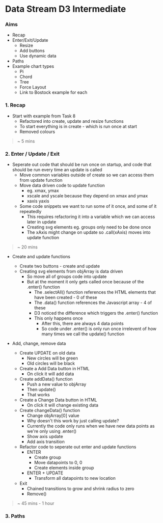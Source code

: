 # Data Stream D3 Intermediate

### Aims

* Recap
* Enter/Exit/Update
  * Resize
  * Add buttons
  * Use dynamic data
* Paths
* Example chart types
  * Pi 
  * Chord
  * Tree
  * Force Layout
  * Link to Bostock example for each

### 1. Recap

* Start with example from Task 8
  * Refactored into create, update and resize functions
  * To start everything is in create - which is run once at start
  * Removed colours

> ~ 5 mins

### 2. Enter / Update / Exit

* Seperate out code that should be run once on startup, and code that should be run every time an update is called
  * Move common variables outside of create so we can access them from update function
  * Move data driven code to update function
    * eg. xmax, ymax
    * xscale and yscale because they depend on xmax and ymax
    * xaxis yaxis
  * Some code snippets we want to run some of it once, and some of it repeatedly
    * This requires refactoring it into a variable which we can access later in update
    * Creating svg elements eg. groups only need to be done once
    * The xAxis might change on update so .call(xAxis) moves into update function

> ~ 20 mins

* Create and update functions
  * Create two buttons - create and update
  * Creating svg elements from objArray is data driven
    * So move all of groups code into update
    * But at the moment it only gets called once because of the .enter() function
      * The .selectAll() function references the HTML elements that have been created - 0 of these
      * The .data() function references the Javascript array - 4 of these
      * D3 noticed the difference which triggers the .enter() function
      * This only happens once
        * After this, there are always 4 data points
        * So code under .enter() is only run once irrelevent of how many times we call the update() function
      
* Add, change, remove data
  * Create UPDATE on old data
    * New circles will be green
    * Old circles will be black
  * Create a Add Data button in HTML
    * On click it will add data
  * Create addData() function
    * Push a new value to objArray
    * Then update()
    * That works
  * Create a Change Data button in HTML
    * On click it will change existing data
  * Create changeData() function
    * Change objArray[0] value
    * Why doesn't this work by just calling update?
    * Currently the code only runs when we have new data points as we're only using .enter()
    * Show axis update
    * Add axis transition
  * Refactor code to seperate out enter and update functions
    * ENTER
      * Create group
      * Move datapoints to 0, 0
      * Create elements inside group
    * ENTER + UPDATE
      * Transform all datapoints to new location
  * Exit
    * Chained transitions to grow and shrink radius to zero
    * Remove()

> ~ 45 mins - 1 hour

### 3. Paths

